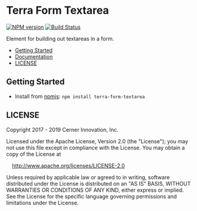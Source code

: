 # Terra Form Textarea

[![NPM version](https://badgen.net/npm/v/terra-form-textarea)](https://www.npmjs.org/package/terra-form-textarea)
[![Build Status](https://badgen.net/travis/cerner/terra-core)](https://travis-ci.com/cerner/terra-core)

Element for building out textareas in a form.

- [Getting Started](#getting-started)
- [Documentation](https://github.com/cerner/terra-core/tree/master/packages/terra-form-textarea/docs)
- [LICENSE](#license)

## Getting Started

- Install from [npmjs](https://www.npmjs.com): `npm install terra-form-textarea`

## LICENSE

Copyright 2017 - 2019 Cerner Innovation, Inc.

Licensed under the Apache License, Version 2.0 (the "License"); you may not use this file except in compliance with the License. You may obtain a copy of the License at

&nbsp;&nbsp;&nbsp;&nbsp;http://www.apache.org/licenses/LICENSE-2.0

Unless required by applicable law or agreed to in writing, software distributed under the License is distributed on an "AS IS" BASIS, WITHOUT WARRANTIES OR CONDITIONS OF ANY KIND, either express or implied. See the License for the specific language governing permissions and limitations under the License.
